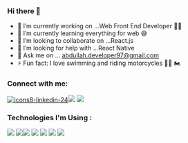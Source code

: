 ### Hi there 👋

- 🔭 I’m currently working on ...Web Front End Developer 👨‍💻 
- 🌱 I’m currently learning everything for web 😅
- 👯 I’m looking to collaborate on ...React.js
- 🤔 I’m looking for help with ...React Native
- 💬 Ask me on ... abdullah.developer97@gmail.com
- ⚡ Fun fact: I love swimming and riding motorcycles 🏊‍♂️ 🏍 

### Connect with me:


<a class="twitter-follow-button"
  href="https://www.linkedin.com/in/abdalla-alhamad/">![icons8-linkedin-24](https://user-images.githubusercontent.com/81675762/140270965-46143cee-7655-4d11-b9a5-1cb113f03112.png)</a><a class="twitter-follow-button"  
  href="https://www.instagram.com/abdalla_alhammad/"><img src="https://img.icons8.com/fluency/24/000000/instagram-new.png"/></a>
<a class="twitter-follow-button"  
  href="https://twitter.com/Abdallah_WebDev"><img src="https://img.icons8.com/color/24/000000/twitter--v1.png"/></a>
<br />

###  Technologies I'm Using :
<img src="https://img.icons8.com/color/48/000000/html-5--v1.png"/> <img src="https://img.icons8.com/color/48/000000/css3.png"/><img src="https://img.icons8.com/color/48/000000/javascript--v1.png"/> <img src="https://img.icons8.com/color/48/000000/sass-avatar.png"/> <img src="https://img.icons8.com/color/48/000000/npm.png"/> <img src="https://img.icons8.com/windows/50/2188b6/yarn-logo.png"/> <img src="https://img.icons8.com/color/48/000000/react-native.png"/>

